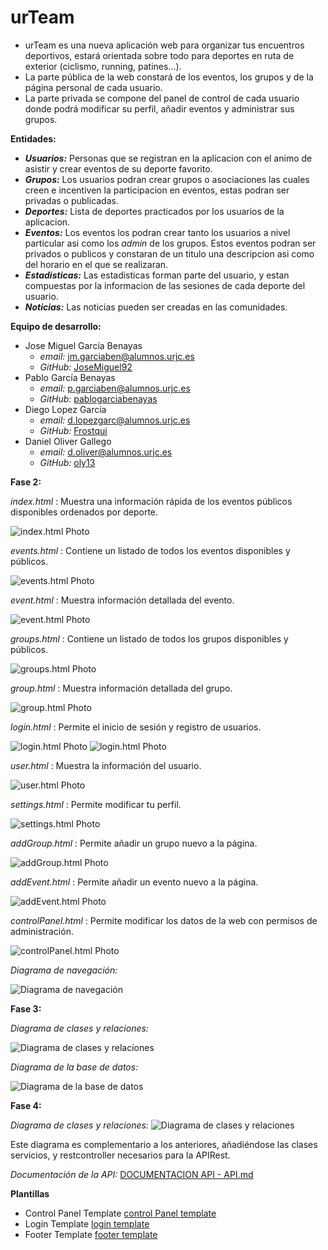 # urTeam

* urTeam es una nueva aplicación web para organizar tus encuentros deportivos, estará orientada sobre todo para deportes en ruta de exterior (ciclismo, running, patines...).  
* La parte pública de la web constará de los eventos, los grupos y de la página personal de cada usuario.  
* La parte privada se compone del panel de control de cada usuario donde podrá modificar su perfil, añadir eventos y administrar sus grupos.

__Entidades:__
* ___Usuarios:___ Personas que se registran en la aplicacion con el animo de asistir y crear eventos de su deporte favorito.
* ___Grupos:___ Los usuarios podran crear grupos o asociaciones las cuales creen e incentiven la participacion en eventos, estas podran ser privadas o publicadas.
* ___Deportes:___ Lista de deportes practicados por los usuarios de la aplicacion.
* ___Eventos:___ Los eventos los podran crear tanto los usuarios a nivel particular asi como los _admin_ de los grupos. Estos eventos podran ser privados o publicos y constaran de un titulo una descripcion asi como del horario en el que se realizaran.
* ___Estadisticas:___ Las estadisticas forman parte del usuario, y estan compuestas por la informacion de las sesiones de cada deporte del usuario.
* ___Noticias:___ Las noticias pueden ser creadas en las comunidades.

__Equipo de desarrollo:__
* Jose Miguel García Benayas
  * _email:_ jm.garciaben@alumnos.urjc.es
  * _GitHub:_ [JoseMiguel92](https://github.com/JoseMiguel92)
* Pablo García Benayas
  * _email:_ p.garciaben@alumnos.urjc.es
  * _GitHub:_ [pablogarciabenayas](https://github.com/pablogarciabenayas)
* Diego Lopez García
  * _email:_ d.lopezgarc@alumnos.urjc.es
  * _GitHub:_ [Frostqui](https://github.com/Frostqui)
* Daniel Oliver Gallego
  * _email:_ d.oliver@alumnos.urjc.es
  * _GitHub:_ [oly13](https://github.com/oly13)
  
__Fase 2:__  
 
_index.html_ : Muestra una información rápida de los eventos públicos disponibles ordenados por deporte.  

![index.html Photo](http://i.imgur.com/7vBDoQn.jpg)

_events.html_ : Contiene un listado de todos los eventos disponibles y públicos.  

![events.html Photo](http://i.imgur.com/QPsizLF.jpg)

_event.html_ : Muestra información detallada del evento.   

![event.html Photo](http://i.imgur.com/PcWoEmz.jpg)

_groups.html_ : Contiene un listado de todos los grupos disponibles y públicos.  

![groups.html Photo](http://i.imgur.com/XxINME2.jpg)  

_group.html_ : Muestra información detallada del grupo.   

![group.html Photo](http://i.imgur.com/cnedO5A.jpg)

_login.html_ : Permite el inicio de sesión y registro de usuarios.  

![login.html Photo](http://i.imgur.com/u9BQITg.jpg)
![login.html Photo](http://i.imgur.com/iBR1i12.jpg)

_user.html_ : Muestra la información del usuario.  

![user.html Photo](http://i.imgur.com/MX5rfb7.jpg)

_settings.html_ : Permite modificar tu perfil.  

![settings.html Photo](http://i.imgur.com/oA7sAX8.jpg)

_addGroup.html_ : Permite añadir un grupo nuevo a la página.  

![addGroup.html Photo](http://imgur.com/OggX35J.jpg)

_addEvent.html_ : Permite añadir un evento nuevo a la página.  

![addEvent.html Photo](http://i.imgur.com/caaP6rp.png)

_controlPanel.html_ : Permite modificar los datos de la web con permisos de administración.  

![controlPanel.html Photo](http://i.imgur.com/RsyGHxX.png)  

_Diagrama de navegación:_  

![Diagrama de navegación](http://i.imgur.com/rC46Qbn.png)  

__Fase 3:__ 

_Diagrama de clases y relaciones:_  

![Diagrama de clases y relaciones](https://github.com/Frostqui/urTeam/blob/master/web/screenshots/DAW.png)  

_Diagrama de la base de datos:_  

![Diagrama de la base de datos](https://github.com/Frostqui/urTeam/blob/master/web/screenshots/BBDD.jpg) 

__Fase 4:__ 

_Diagrama de clases y relaciones:_
![Diagrama de clases y relaciones](https://github.com/Frostqui/urTeam/blob/master/web/screenshots/fase4-diagramadeclases-servicioscontrollerrestcontroller-daw.png)

Este diagrama es complementario a los anteriores, añadiéndose las clases servicios, y restcontroller necesarios para la APIRest.

_Documentación de la API:_
[DOCUMENTACION API - API.md](https://github.com/Frostqui/urTeam/blob/master/API.md)

 __Plantillas__ 
 * Control Panel Template [control Panel template](https://www.creative-tim.com/product/light-bootstrap-dashboard)
 * Login Template [login template](http://bootsnipp.com/snippets/featured/login-and-register-tabbed-form)
 * Footer Template [footer template](http://bootsnipp.com/snippets/33WGq)

